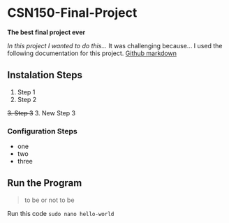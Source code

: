 # CSN150-Final-Project
**The best final project ever**

*In this project I wanted to do this...*
It was challenging because...
I used the following documentation for this project. 
[Github markdown](https://docs.github.com/en/get-started/writing-on-github/getting-started-with-writing-and-formatting-on-github/basic-writing-and-formatting-syntax#links)

## Instalation Steps
1. Step 1
2. Step 2

~~3. Step 3~~
3. New Step 3

### Configuration Steps
- one
- two
- three 

## Run the Program
> to be or not to be

Run this code
`sudo nano hello-world`
